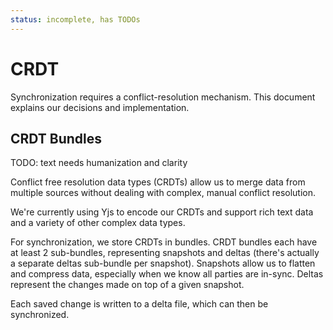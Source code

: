 ```yaml
---
status: incomplete, has TODOs
---
```

# CRDT

Synchronization requires a conflict-resolution mechanism. This document explains our decisions and implementation.

## CRDT Bundles

TODO: text needs humanization and clarity

Conflict free resolution data types (CRDTs) allow us to merge data from multiple sources without dealing with complex, manual conflict resolution.

We're currently using Yjs to encode our CRDTs and support rich text data and a variety of other complex data types.

For synchronization, we store CRDTs in bundles. CRDT bundles each have at least 2 sub-bundles, representing snapshots and deltas (there's actually a separate deltas sub-bundle per snapshot). Snapshots allow us to flatten and compress data, especially when we know all parties are in-sync. Deltas represent the changes made on top of a given snapshot.

Each saved change is written to a delta file, which can then be synchronized.
